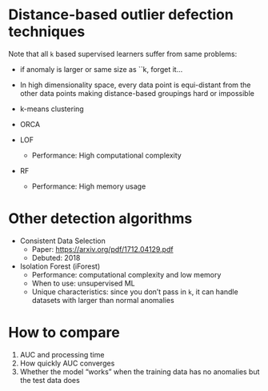 # Distance-based outlier defection techniques 
Note that all `k` based supervised learners suffer from same problems: 
- if anomaly is larger or same size as ``k, forget it...
- In high dimensionality space, every data point is equi-distant from the other data points making distance-based groupings hard or impossible 

- k-means clustering
- ORCA
- LOF
   - Performance: High computational complexity
- RF
   - Performance: High memory usage

# Other detection algorithms 
- Consistent Data Selection
   - Paper: https://arxiv.org/pdf/1712.04129.pdf
   - Debuted: 2018
- Isolation Forest (iForest)
   - Performance: computational complexity and low memory 
   - When to use: unsupervised ML
   - Unique characteristics: since you don’t pass in `k`, it can handle datasets with larger than normal anomalies 

# How to compare
1. AUC and processing time
1. How quickly AUC converges 
1. Whether the model “works” when the training data has no anomalies but the test data does